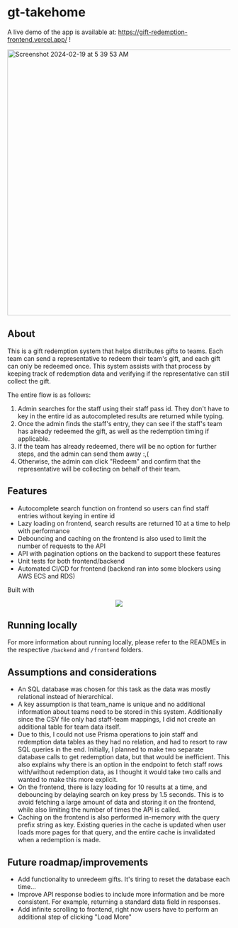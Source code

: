 # gt-takehome
A live demo of the app is available at: https://gift-redemption-frontend.vercel.app/ !

<img width="600" alt="Screenshot 2024-02-19 at 5 39 53 AM" src="https://github.com/ebilsanta/govtech-gift-redemption/assets/101983505/c0542d47-6b99-41e9-aa2c-43094cb575f4">


## About
This is a gift redemption system that helps distributes gifts to teams. Each team can send a representative to redeem their team's gift, and each gift can only be redeemed once. This system assists with that process by keeping track of redemption data and verifying if the representative can still collect the gift.  

The entire flow is as follows:
1. Admin searches for the staff using their staff pass id. They don't have to key in the entire id as autocompleted results are returned while typing.
2. Once the admin finds the staff's entry, they can see if the staff's team has already redeemed the gift, as well as the redemption timing if applicable.
3. If the team has already redeemed, there will be no option for further steps, and the admin can send them away :,(
4. Otherwise, the admin can click "Redeem" and confirm that the representative will be collecting on behalf of their team.

## Features
* Autocomplete search function on frontend so users can find staff entries without keying in entire id
* Lazy loading on frontend, search results are returned 10 at a time to help with performance
* Debouncing and caching on the frontend is also used to limit the number of requests to the API
* API with pagination options on the backend to support these features
* Unit tests for both frontend/backend
* Automated CI/CD for frontend (backend ran into some blockers using AWS ECS and RDS)

Built with 
<p align="center">
  <a href="https://skillicons.dev">
    <img src="https://skillicons.dev/icons?i=nodejs,ts,express,react,postgres,prisma" />
  </a>
</p>

## Running locally
For more information about running locally, please refer to the READMEs in the respective `/backend` and `/frontend` folders.

## Assumptions and considerations
* An SQL database was chosen for this task as the data was mostly relational instead of hierarchical.
* A key assumption is that team_name is unique and no additional information about teams need to be stored in this system. Additionally since the CSV file only had staff-team mappings, I did not create an additional table for team data itself.
* Due to this, I could not use Prisma operations to join staff and redemption data tables as they had no relation, and had to resort to raw SQL queries in the end. Initially, I planned to make two separate database calls to get redemption data, but that would be inefficient. This also explains why there is an option in the endpoint to fetch staff rows with/without redemption data, as I thought it would take two calls and wanted to make this more explicit. 
* On the frontend, there is lazy loading for 10 results at a time, and debouncing by delaying search on key press by 1.5 seconds. This is to avoid fetching a large amount of data and storing it on the frontend, while also limiting the number of times the API is called.
* Caching on the frontend is also performed in-memory with the query prefix string as key. Existing queries in the cache is updated when user loads more pages for that query, and the entire cache is invalidated when a redemption is made. 

## Future roadmap/improvements
* Add functionality to unredeem gifts. It's tiring to reset the database each time...
* Improve API response bodies to include more information and be more consistent. For example, returning a standard data field in responses.
* Add infinite scrolling to frontend, right now users have to perform an additional step of clicking "Load More"


